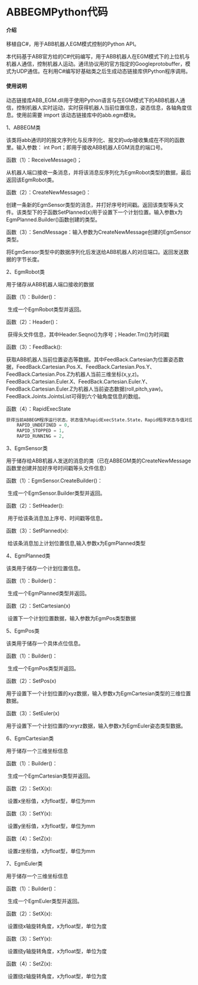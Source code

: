 # ABBEGMPython代码

#### 介绍
移植自C#，用于ABB机器人EGM模式控制的Python API。

本代码基于ABB官方给的C#代码编写，用于ABB机器人在EGM模式下的上位机与机器人通信，控制机器人运动。通讯协议用的官方指定的Googleprotobuffer，模式为UDP通信。在利用C#编写好基础类之后生成动态链接库供Python程序调用。

#### 使用说明

动态链接库ABB_EGM.dll用于使用Python语言与在EGM模式下的ABB机器人通信，控制机器人实时运动，实时获得机器人当前位置信息，姿态信息，各轴角度信息。使用前需要 import 该动态链接库中的abb.egm模块。

1、ABBEGM类

该类将abb通讯时的报文序列化与反序列化、报文的udp接收集成在不同的函数里。输入参数： int Port；即用于接收ABB机器人EGM消息的端口号。

函数（1）：ReceiveMessage()；

​    从机器人端口接收一条消息，并将该消息反序列化为EgmRobot类型的数据，最后返回该EgmRobot类。

函数（2）：CreateNewMessage()：

​    创建一条新的EgmSensor类型的消息，并打好序号时间戳。返回该类型等头文件。该类型下的子函数SetPlanned(x)用于设置下一个计划位置。输入参数x为EgmPlanned.Builder()函数创建的类型。

函数（3）：SendMessage：输入参数为CreateNewMessage创建的EgmSensor类型。

​    将EgmSensor类型中的数据序列化后发送给ABB机器人的对应端口。返回发送数据的字节长度。

 

2、EgmRobot类

用于储存从ABB机器人端口接收的数据

函数（1）：Builder()：

​    生成一个EgmRobot类型并返回。

函数（2）：Header()：

​    获得头文件信息，其中Header.Seqno()为序号；Header.Tm()为时间戳

函数（3）：FeedBack():

​    获取ABB机器人当前位置姿态等数据。其中FeedBack.Cartesian为位置姿态数据，FeedBack.Cartesian.Pos.X、FeedBack.Cartesian.Pos.Y、FeedBack.Cartesian.Pos.Z为机器人当前三维坐标(x,y,z)。FeedBack.Cartesian.Euler.X、FeedBack.Cartesian.Euler.Y、FeedBack.Cartesian.Euler.Z为机器人当前姿态数据(roll,pitch,yaw)。FeedBack.Joints.JointsList可得到六个轴角度信息的数组。

函数（4）：RapidExecState

```Python
获得当前ABBEGM程序运行状态，状态值为RapidExecState.State，Rapid程序状态与值对应如下：
    RAPID_UNDEFINED = 0,
    RAPID_STOPPED = 1,
    RAPID_RUNNING = 2,
```

 

3、EgmSensor类

用于储存给ABB机器人发送的消息的类（已在ABBEGM类的CreateNewMessage函数里创建并加好序号时间戳等头文件信息）

函数（1）：EgmSensor.CreateBuilder()：

​    生成一个EgmSensor.Builder类型并返回。

函数（2）：SetHeader():

​    用于给该条消息加上序号、时间戳等信息。

函数（3）：SetPlanned(x):

​    给该条消息加上计划位置信息,输入参数x为EgmPlanned类型



 

4、EgmPlanned类

该类用于储存一个计划位置信息。

函数（1）：Builder()：

​    生成一个EgmPlanned类型并返回。

函数（2）：SetCartesian(x)

​    设置下一个计划位置数据，输入参数为EgmPos类型数据

 

5、EgmPos类

该类用于储存一个具体点位信息。

函数（1）：Builder()：

​    生成一个EgmPos类型并返回。

函数（2）：SetPos(x)

​    用于设置下一个计划位置的xyz数据，输入参数x为EgmCartesian类型的三维位置数据。

函数（3）：SetEuler(x)

​    用于设置下一个计划位置的rxryrz数据，输入参数x为EgmEuler姿态类型数据。

 

6、EgmCartesian类

用于储存一个三维坐标信息

函数（1）：Builder()：

​    生成一个EgmCartesian类型并返回。

函数（2）：SetX(x):

​    设置x坐标值，x为float型，单位为mm

函数（3）：SetY(x):

​    设置y坐标值，x为float型，单位为mm

函数（4）：SetZ(x):

​    设置z坐标值，x为float型，单位为mm

 

7、EgmEuler类

用于储存一个三维坐标信息

函数（1）：Builder()：

​    生成一个EgmEuler类型并返回。

函数（2）：SetX(x):

​    设置绕x轴旋转角度，x为float型，单位为度

函数（3）：SetY(x):

​    设置绕y轴旋转角度，x为float型，单位为度

函数（4）：SetZ(x):

​    设置绕z轴旋转角度，x为float型，单位为度

 

